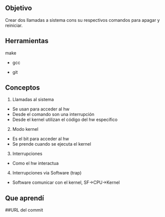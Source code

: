 ## Objetivo
Crear dos llamadas a sistema cons su respectivos comandos para apagar y reiniciar.
## Herramientas

make

* gcc

* git

## Conceptos

1. Llamadas al sistema

+ Se usan para acceder al hw
+ Desde el comando son una interrupción
+ Desde el kernel utilizan el código del hw específico

2. Modo kernel
+ Es el bit para acceder al hw
+ Se prende cuando se ejecuta el kernel

3. Interrupciones
+ Como el hw interactua

4. Interrupciones via Software (trap)
+ Software comunicar con el kernel, SF->CPU->Kernel

## Que aprendí

##URL del commit



